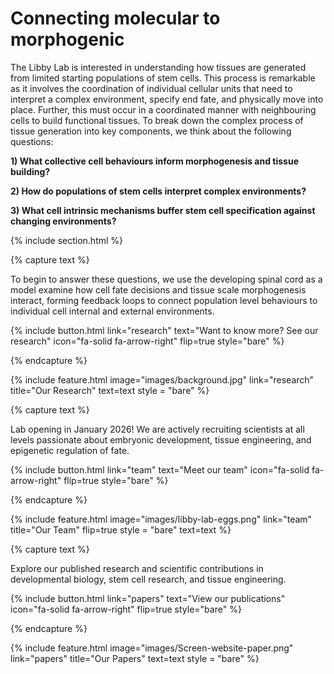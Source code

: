 ---
---

# <span style="color: var(--tirtiary)">Connecting molecular to morphogenic</span>

The Libby Lab is interested in understanding how tissues are generated from limited starting populations of stem cells. This process is remarkable as it involves the coordination of individual cellular units that need to interpret a complex environment, specify end fate, and physically move into place. Further, this must occur in a coordinated manner with neighbouring cells to build functional tissues. To break down the complex process of tissue generation into key components, we think about the following questions:

**1) What collective cell behaviours inform morphogenesis and tissue building?**

**2) How do populations of stem cells interpret complex environments?** 

**3) What cell intrinsic mechanisms buffer stem cell specification against changing environments?**




{% include section.html %}


{% capture text %}

To begin to answer these questions, we use the developing spinal cord as a model examine how cell fate decisions and tissue scale morphogenesis interact, forming feedback loops to connect population level behaviours to individual cell internal and external environments.

{%
  include button.html
  link="research"
  text="Want to know more? See our research"
  icon="fa-solid fa-arrow-right"
  flip=true
  style="bare"
%}

{% endcapture %}

{%
  include feature.html
  image="images/background.jpg"
  link="research"
  title="<span style='color: var(--secondary)'>Our Research</span>"
  text=text
  style = "bare"
%}



{% capture text %}

Lab opening in January 2026! We are actively recruiting scientists at all levels passionate about embryonic development, tissue engineering, and epigenetic regulation of fate.

{%
  include button.html
  link="team"
  text="Meet our team"
  icon="fa-solid fa-arrow-right"
  flip=true
  style="bare"
%}

{% endcapture %}

{%
  include feature.html
  image="images/libby-lab-eggs.png"
  link="team"
  title="<span style='color: var(--secondary)'>Our Team</span>"
  flip=true
  style = "bare"
  text=text
%}

{% capture text %}

Explore our published research and scientific contributions in developmental biology, stem cell research, and tissue engineering.

{%
  include button.html
  link="papers"
  text="View our publications"
  icon="fa-solid fa-arrow-right"
  flip=true
  style="bare"
%}

{% endcapture %}

{%
  include feature.html
  image="images/Screen-website-paper.png"
  link="papers"
  title="<span style='color: var(--secondary)'>Our Papers</span>"
  text=text
  style = "bare"
%}

